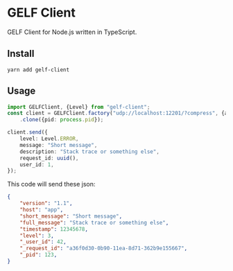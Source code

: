 # GELF Client

GELF Client for Node.js written in TypeScript.

## Install

`yarn add gelf-client`

## Usage

```typescript
import GELFClient, {Level} from "gelf-client";
const client = GELFClient.factory("udp://localhost:12201/?compress", {app: "app"})
    .clone({pid: process.pid});

client.send({
    level: Level.ERROR,
    message: "Short message",
    description: "Stack trace or something else",
    request_id: uuid(),
    user_id: 1,
});
```

This code will send these json:

```json
{
    "version": "1.1",
    "host": "app",
    "short_message": "Short message",
    "full_message": "Stack trace or something else",
    "timestamp": 12345678,
    "level": 3,
    "_user_id": 42,
    "_request_id": "a36f0d30-0b90-11ea-8d71-362b9e155667",
    "_pid": 123,
}
``` 
